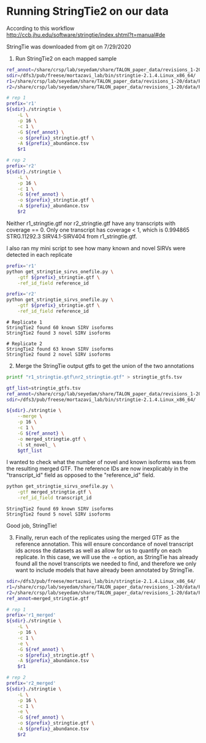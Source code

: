 # Running StringTie2 on our data

According to this workflow http://ccb.jhu.edu/software/stringtie/index.shtml?t=manual#de

StringTie was downloaded from git on 7/29/2020

1. Run StringTie2 on each mapped sample
```bash 
ref_annot=/share/crsp/lab/seyedam/share/TALON_paper_data/revisions_1-20/refs/gencode.v29.SIRV.ERCC.annotation.gtf
sdir=/dfs3/pub/freese/mortazavi_lab/bin/stringtie-2.1.4.Linux_x86_64/
r1=/share/crsp/lab/seyedam/share/TALON_paper_data/revisions_1-20/data/PacBio_Sequel2_GM12878_R1/label_reads/PacBio_Rep1_labeled.bam
r2=/share/crsp/lab/seyedam/share/TALON_paper_data/revisions_1-20/data/PacBio_Sequel2_GM12878_R2/label_reads/PacBio_Rep2_labeled.bam

# rep 1
prefix='r1'
${sdir}./stringtie \
	-L \
	-p 16 \
	-c 1 \
	-G ${ref_annot} \
	-o ${prefix}_stringtie.gtf \
	-A ${prefix}_abundance.tsv
	$r1

# rep 2
prefix='r2'
${sdir}./stringtie \
	-L \
	-p 16 \
	-c 1 \
	-G ${ref_annot} \
	-o ${prefix}_stringtie.gtf \
	-A ${prefix}_abundance.tsv
	$r2
```

Neither r1_stringtie.gtf nor r2_stringtie.gtf have any transcripts with coverage == 0. Only one transcript has coverage < 1, which is 0.994865  STRG.11292.3  SIRV4.1-SIRV404 from r1_stringtie.gtf.

I also ran my mini script to see how many known and novel SIRVs were detected in each replicate
```bash
prefix='r1'
python get_stringtie_sirvs_onefile.py \
	-gtf ${prefix}_stringtie.gtf \
	-ref_id_field reference_id

prefix='r2'
python get_stringtie_sirvs_onefile.py \
	-gtf ${prefix}_stringtie.gtf \
	-ref_id_field reference_id
```

```
# Replicate 1 
StringTie2 found 60 known SIRV isoforms
StringTie2 found 3 novel SIRV isoforms

# Replicate 2 
StringTie2 found 63 known SIRV isoforms
StringTie2 found 2 novel SIRV isoforms
```

2. Merge the StringTie output gtfs to get the union of the two annotations
```bash
printf "r1_stringtie.gtf\nr2_stringtie.gtf" > stringtie_gtfs.tsv

gtf_list=stringtie_gtfs.tsv
ref_annot=/share/crsp/lab/seyedam/share/TALON_paper_data/revisions_1-20/refs/gencode.v29.SIRV.ERCC.annotation.gtf
sdir=/dfs3/pub/freese/mortazavi_lab/bin/stringtie-2.1.4.Linux_x86_64/

${sdir}./stringtie \
	--merge \
	-p 16 \
	-c 1 \
	-G ${ref_annot} \
	-o merged_stringtie.gtf \
	-l st_novel_ \
	$gtf_list
```

I wanted to check what the number of novel and known isoforms was from the resulting merged GTF. The reference IDs are now inexplicably in the "transcript_id" field as opposed to the "reference_id" field.

```bash
python get_stringtie_sirvs_onefile.py \
	-gtf merged_stringtie.gtf \
	-ref_id_field transcript_id
```

```
StringTie2 found 69 known SIRV isoforms
StringTie2 found 5 novel SIRV isoforms
```

Good job, StringTie!

3. Finally, rerun each of the replicates using the merged GTF as the reference annotation. This will ensure concordance of novel transcript ids across the datasets as well as allow for us to quantify on each replicate. In this case, we will use the `-e` option, as StringTie has already found all the novel transcripts we needed to find, and therefore we only want to include models that have already been annotated by StringTie.
```bash
sdir=/dfs3/pub/freese/mortazavi_lab/bin/stringtie-2.1.4.Linux_x86_64/
r1=/share/crsp/lab/seyedam/share/TALON_paper_data/revisions_1-20/data/PacBio_Sequel2_GM12878_R1/label_reads/PacBio_Rep1_labeled.bam
r2=/share/crsp/lab/seyedam/share/TALON_paper_data/revisions_1-20/data/PacBio_Sequel2_GM12878_R2/label_reads/PacBio_Rep2_labeled.bam
ref_annot=merged_stringtie.gtf

# rep 1
prefix='r1_merged'
${sdir}./stringtie \
	-L \
	-p 16 \
	-c 1 \
	-e \
	-G ${ref_annot} \
	-o ${prefix}_stringtie.gtf \
	-A ${prefix}_abundance.tsv
	$r1

# rep 2
prefix='r2_merged'
${sdir}./stringtie \
	-L \
	-p 16 \
	-c 1 \
	-e \
	-G ${ref_annot} \
	-o ${prefix}_stringtie.gtf \
	-A ${prefix}_abundance.tsv
	$r2
```